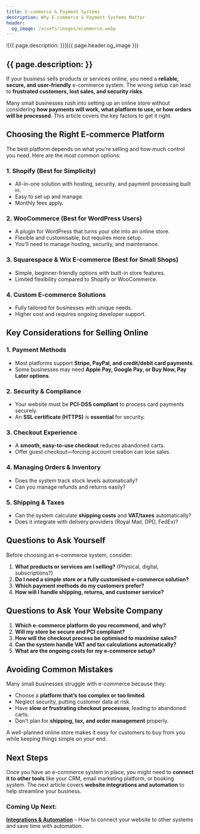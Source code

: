 ```yaml
---
title: E-commerce & Payment Systems
description: Why E-commerce & Payment Systems Matter
header:
  og_image: /assets/images/ecommerce.webp
---
```


![{{ page.description: }}]({{ page.header.og_image }})

## {{ page.description: }}

If your business sells products or services online, you need a **reliable,
secure, and user-friendly** e-commerce system. The wrong setup can lead to
**frustrated customers, lost sales, and security risks**. 

Many small businesses rush into setting up an online store without
considering **how payments will work, what platform to use, or how orders
will be processed**. This article covers the key factors to get it right.

## Choosing the Right E-commerce Platform

The best platform depends on what you’re selling and how much control you
need. Here are the most common options:

### **1. Shopify (Best for Simplicity)**
- All-in-one solution with hosting, security, and payment processing built in.
- Easy to set up and manage.
- Monthly fees apply.

### **2. WooCommerce (Best for WordPress Users)**
- A plugin for WordPress that turns your site into an online store.
- Flexible and customisable, but requires more setup.
- You’ll need to manage hosting, security, and maintenance.

### **3. Squarespace & Wix E-commerce (Best for Small Shops)**
- Simple, beginner-friendly options with built-in store features.
- Limited flexibility compared to Shopify or WooCommerce.

### **4. Custom E-commerce Solutions**
- Fully tailored for businesses with unique needs.
- Higher cost and requires ongoing developer support.

## Key Considerations for Selling Online

### **1. Payment Methods**
- Most platforms support **Stripe, PayPal, and credit/debit card payments**.
- Some businesses may need **Apple Pay, Google Pay, or Buy Now, Pay Later options**.

### **2. Security & Compliance**
- Your website must be **PCI-DSS compliant** to process card payments securely.
- An **SSL certificate (HTTPS)** is **essential** for security.

### **3. Checkout Experience**
- A **smooth, easy-to-use checkout** reduces abandoned carts.
- Offer guest checkout—forcing account creation can lose sales.

### **4. Managing Orders & Inventory**
- Does the system track stock levels automatically?
- Can you manage refunds and returns easily?

### **5. Shipping & Taxes**
- Can the system calculate **shipping costs** and **VAT/taxes** automatically?
- Does it integrate with delivery providers (Royal Mail, DPD, FedEx)?

## Questions to Ask Yourself

Before choosing an e-commerce system, consider:

1. **What products or services am I selling?** (Physical, digital, subscriptions?)
2. **Do I need a simple store or a fully customised e-commerce solution?**
3. **Which payment methods do my customers prefer?**
4. **How will I handle shipping, returns, and customer service?**

## Questions to Ask Your Website Company

1. **Which e-commerce platform do you recommend, and why?**
2. **Will my store be secure and PCI compliant?**
3. **How will the checkout process be optimised to maximise sales?**
4. **Can the system handle VAT and tax calculations automatically?**
5. **What are the ongoing costs for my e-commerce setup?**

## Avoiding Common Mistakes

Many small businesses struggle with e-commerce because they:
- Choose a **platform that’s too complex or too limited**.
- Neglect security, putting customer data at risk.
- Have **slow or frustrating checkout processes**, leading to abandoned carts.
- Don’t plan for **shipping, tax, and order management** properly.

A well-planned online store makes it easy for customers to buy from you while
keeping things simple on your end.

## Next Steps

Once you have an e-commerce system in place, you might need to **connect it to
other tools** like your CRM, email marketing platform, or booking system. The
next article covers **website integrations and automation** to help
streamline your business.

### Coming Up Next:
**[Integrations & Automation](../integrations/)** – How to connect your website to other
systems and save time with automation.

